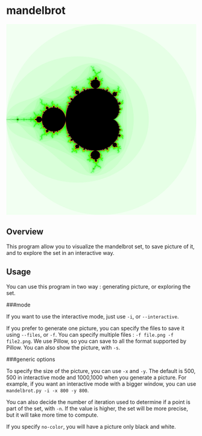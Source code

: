mandelbrot
=====

![mandelbrot set](/image/3000x3000-400.png)

Overview
-----

This program allow you to visualize the mandelbrot set, to save picture of it, and to explore the set in an interactive way.


Usage
----
You can use this program in two way : generating picture, or exploring the set.

###mode

If you want to use the interactive mode, just use `-i`, or `--interactive`.

If you prefer to generate one picture, you can specify the files to save it using `--files`, or `-f`.
You can specify multiple files : `-f file.png -f file2.png`. We use Pillow, so you can save to all the format supported by Pillow.
You can also show the picture, with `-s`.

###generic options

To specify the size of the picture, you can use `-x` and `-y`. The default is 500, 500 in interactive mode and 1000,1000 when you generate a picture.
For example, if you want an interactive mode with a bigger window, you can use `mandelbrot.py -i -x 800 -y 800`.

You can also decide the number of iteration used to determine if a point is part of the set, with `-n`.
If the value is higher, the set will be more precise, but it will take more time to compute.

If you specify `no-color`, you will have a picture only black and white.
